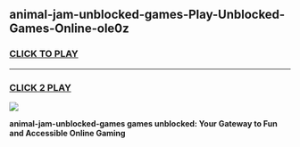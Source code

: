 
## animal-jam-unblocked-games-Play-Unblocked-Games-Online-ole0z
<h3>
<a href="https://premium76.site?title=animal-jam-unblocked-games&ref=25A">CLICK TO PLAY</a></h3>
<hr>

<h3>
<a href="https://premium76.site?title=animal-jam-unblocked-games&ref=25A">CLICK 2 PLAY</a>
  
</h3>

<a href="https://premium76.site?title=animal-jam-unblocked-games&ref=25A"><img src="https://clearcache.store/games.png"></a>


**animal-jam-unblocked-games games unblocked: Your Gateway to Fun and Accessible Online Gaming**
